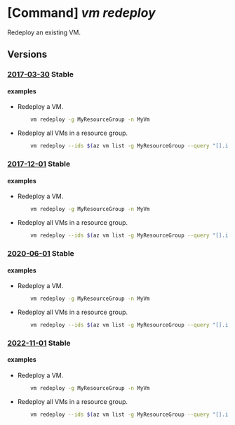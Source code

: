 # [Command] _vm redeploy_

Redeploy an existing VM.

## Versions

### [2017-03-30](/Resources/mgmt-plane/L3N1YnNjcmlwdGlvbnMve30vcmVzb3VyY2Vncm91cHMve30vcHJvdmlkZXJzL21pY3Jvc29mdC5jb21wdXRlL3ZpcnR1YWxtYWNoaW5lcy97fS9yZWRlcGxveQ==/2017-03-30.xml) **Stable**

<!-- mgmt-plane /subscriptions/{}/resourcegroups/{}/providers/microsoft.compute/virtualmachines/{}/redeploy 2017-03-30 -->

#### examples

- Redeploy a VM.
    ```bash
        vm redeploy -g MyResourceGroup -n MyVm
    ```

- Redeploy all VMs in a resource group.
    ```bash
        vm redeploy --ids $(az vm list -g MyResourceGroup --query "[].id" -o tsv)
    ```

### [2017-12-01](/Resources/mgmt-plane/L3N1YnNjcmlwdGlvbnMve30vcmVzb3VyY2Vncm91cHMve30vcHJvdmlkZXJzL21pY3Jvc29mdC5jb21wdXRlL3ZpcnR1YWxtYWNoaW5lcy97fS9yZWRlcGxveQ==/2017-12-01.xml) **Stable**

<!-- mgmt-plane /subscriptions/{}/resourcegroups/{}/providers/microsoft.compute/virtualmachines/{}/redeploy 2017-12-01 -->

#### examples

- Redeploy a VM.
    ```bash
        vm redeploy -g MyResourceGroup -n MyVm
    ```

- Redeploy all VMs in a resource group.
    ```bash
        vm redeploy --ids $(az vm list -g MyResourceGroup --query "[].id" -o tsv)
    ```

### [2020-06-01](/Resources/mgmt-plane/L3N1YnNjcmlwdGlvbnMve30vcmVzb3VyY2Vncm91cHMve30vcHJvdmlkZXJzL21pY3Jvc29mdC5jb21wdXRlL3ZpcnR1YWxtYWNoaW5lcy97fS9yZWRlcGxveQ==/2020-06-01.xml) **Stable**

<!-- mgmt-plane /subscriptions/{}/resourcegroups/{}/providers/microsoft.compute/virtualmachines/{}/redeploy 2020-06-01 -->

#### examples

- Redeploy a VM.
    ```bash
        vm redeploy -g MyResourceGroup -n MyVm
    ```

- Redeploy all VMs in a resource group.
    ```bash
        vm redeploy --ids $(az vm list -g MyResourceGroup --query "[].id" -o tsv)
    ```

### [2022-11-01](/Resources/mgmt-plane/L3N1YnNjcmlwdGlvbnMve30vcmVzb3VyY2Vncm91cHMve30vcHJvdmlkZXJzL21pY3Jvc29mdC5jb21wdXRlL3ZpcnR1YWxtYWNoaW5lcy97fS9yZWRlcGxveQ==/2022-11-01.xml) **Stable**

<!-- mgmt-plane /subscriptions/{}/resourcegroups/{}/providers/microsoft.compute/virtualmachines/{}/redeploy 2022-11-01 -->

#### examples

- Redeploy a VM.
    ```bash
        vm redeploy -g MyResourceGroup -n MyVm
    ```

- Redeploy all VMs in a resource group.
    ```bash
        vm redeploy --ids $(az vm list -g MyResourceGroup --query "[].id" -o tsv)
    ```
